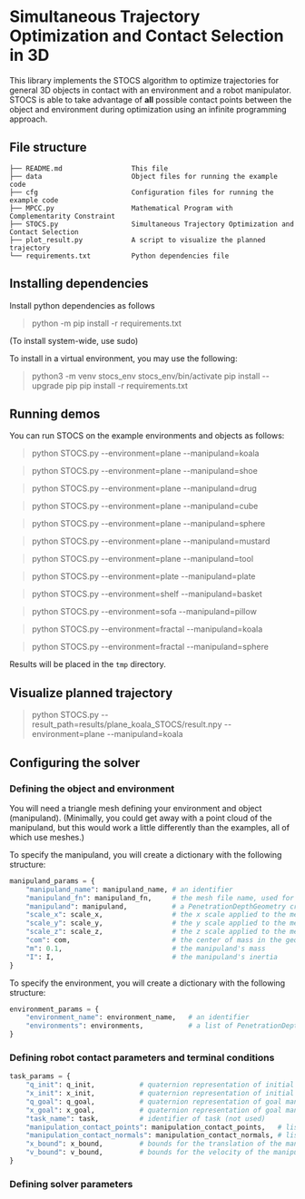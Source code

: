 # Simultaneous Trajectory Optimization and Contact Selection in 3D

This library implements the STOCS algorithm to optimize trajectories for general 3D objects in contact with an environment and a robot manipulator.  STOCS is able to take advantage of **all** possible contact points between the object and environment during optimization using an infinite programming approach. 


## File structure

```
├── README.md                 This file
├── data                      Object files for running the example code
├── cfg                       Configuration files for running the example code
├── MPCC.py                   Mathematical Program with Complementarity Constraint
├── STOCS.py                  Simultaneous Trajectory Optimization and Contact Selection
├── plot_result.py            A script to visualize the planned trajectory
└── requirements.txt          Python dependencies file
```
## Installing dependencies

Install python dependencies as follows
> python -m pip install -r requirements.txt

(To install system-wide, use sudo)

To install in a virtual environment, you may use the following:

> python3 -m venv stocs_env
> stocs_env/bin/activate
> pip install --upgrade pip
> pip install -r requirements.txt


## Running demos

You can run STOCS on the example environments and objects as follows:

> python STOCS.py --environment=plane --manipuland=koala

> python STOCS.py --environment=plane --manipuland=shoe

> python STOCS.py --environment=plane --manipuland=drug

> python STOCS.py --environment=plane --manipuland=cube

> python STOCS.py --environment=plane --manipuland=sphere

> python STOCS.py --environment=plane --manipuland=mustard

> python STOCS.py --environment=plane --manipuland=tool

> python STOCS.py --environment=plate --manipuland=plate

> python STOCS.py --environment=shelf --manipuland=basket

> python STOCS.py --environment=sofa --manipuland=pillow

> python STOCS.py --environment=fractal --manipuland=koala

> python STOCS.py --environment=fractal --manipuland=sphere

Results will be placed in the `tmp` directory.

## Visualize planned trajectory
> python STOCS.py --result_path=results/plane_koala_STOCS/result.npy --environment=plane --manipuland=koala

## Configuring the solver

### Defining the object and environment

You will need a triangle mesh defining your environment and object (manipuland).  (Minimally, you could get away with a point cloud of the manipuland, but this would work a little differently than the examples, all of which use meshes.)

To specify the manipuland, you will create a dictionary with the following structure:

```python
manipuland_params = {
    "manipuland_name": manipuland_name, # an identifier
    "manipuland_fn": manipuland_fn,     # the mesh file name, used for visualization
    "manipuland": manipuland,           # a PenetrationDepthGeometry created from the mesh
    "scale_x": scale_x,                 # the x scale applied to the mesh file to get the geometry 
    "scale_y": scale_y,                 # the y scale applied to the mesh file to get the geometry
    "scale_z": scale_z,                 # the z scale applied to the mesh file to get the geometry
    "com": com,                         # the center of mass in the geometry's local frame
    "m": 0.1,                           # the manipuland's mass
    "I": I,                             # the manipuland's inertia
}
```

To specify the environment, you will create a dictionary with the following structure:

```python
environment_params = {
    "environment_name": environment_name,   # an identifier
    "environments": environments,           # a list of PenetrationDepthGeometry 
}
```

### Defining robot contact parameters and terminal conditions

```python
task_params = {
    "q_init": q_init,           # quaternion representation of initial manipuland rotation
    "x_init": x_init,           # quaternion representation of initial manipuland translation
    "q_goal": q_goal,           # quaternion representation of goal manipuland rotation
    "x_goal": x_goal,           # quaternion representation of goal manipuland translation
    "task_name": task,          # identifier of task (not used)
    "manipulation_contact_points": manipulation_contact_points,   # list of points on the manipuland that the robot is touching. expressed in local frame. 
    "manipulation_contact_normals": manipulation_contact_normals, # list of normals corresponding to points on the manipuland that the robot is touching.  Pointing inward to manipuland, and expressed in local frame.
    "x_bound": x_bound,         # bounds for the translation of the manipuland
    "v_bound": v_bound,         # bounds for the velocity of the manipuland
}
```

### Defining solver parameters

